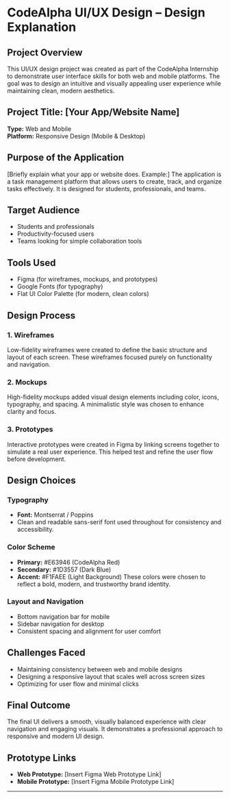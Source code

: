 # CodeAlpha UI/UX Design – Design Explanation

## Project Overview
This UI/UX design project was created as part of the CodeAlpha Internship to demonstrate user interface skills for both web and mobile platforms. The goal was to design an intuitive and visually appealing user experience while maintaining clean, modern aesthetics.

## Project Title: [Your App/Website Name]
**Type:** Web and Mobile  
**Platform:** Responsive Design (Mobile & Desktop)

## Purpose of the Application
[Briefly explain what your app or website does. Example:]
The application is a task management platform that allows users to create, track, and organize tasks effectively. It is designed for students, professionals, and teams.

## Target Audience
- Students and professionals
- Productivity-focused users
- Teams looking for simple collaboration tools

## Tools Used
- Figma (for wireframes, mockups, and prototypes)
- Google Fonts (for typography)
- Flat UI Color Palette (for modern, clean colors)

## Design Process

### 1. Wireframes
Low-fidelity wireframes were created to define the basic structure and layout of each screen. These wireframes focused purely on functionality and navigation.

### 2. Mockups
High-fidelity mockups added visual design elements including color, icons, typography, and spacing. A minimalistic style was chosen to enhance clarity and focus.

### 3. Prototypes
Interactive prototypes were created in Figma by linking screens together to simulate a real user experience. This helped test and refine the user flow before development.

## Design Choices

### Typography
- **Font:** Montserrat / Poppins
- Clean and readable sans-serif font used throughout for consistency and accessibility.

### Color Scheme
- **Primary:** #E63946 (CodeAlpha Red)
- **Secondary:** #1D3557 (Dark Blue)
- **Accent:** #F1FAEE (Light Background)
These colors were chosen to reflect a bold, modern, and trustworthy brand identity.

### Layout and Navigation
- Bottom navigation bar for mobile
- Sidebar navigation for desktop
- Consistent spacing and alignment for user comfort

## Challenges Faced
- Maintaining consistency between web and mobile designs
- Designing a responsive layout that scales well across screen sizes
- Optimizing for user flow and minimal clicks

## Final Outcome
The final UI delivers a smooth, visually balanced experience with clear navigation and engaging visuals. It demonstrates a professional approach to responsive and modern UI design.

## Prototype Links
- **Web Prototype:** [Insert Figma Web Prototype Link]
- **Mobile Prototype:** [Insert Figma Mobile Prototype Link]

---

